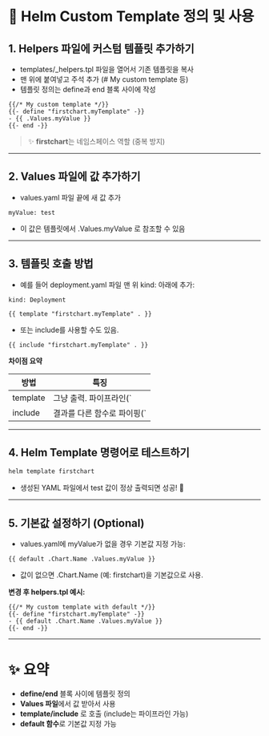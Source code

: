# **🎯 Helm Custom Template 정의 및 사용**

## **1. Helpers 파일에 커스텀 템플릿 추가하기**

- templates/_helpers.tpl 파일을 열어서 기존 템플릿을 복사
- 맨 위에 붙여넣고 주석 추가 (# My custom template 등)
- 템플릿 정의는 define과 end 블록 사이에 작성

```jinja2
{{/* My custom template */}}
{{- define "firstchart.myTemplate" -}}
- {{ .Values.myValue }}
{{- end -}}
```

> ✨ **firstchart**는 네임스페이스 역할 (중복 방지)

---

## **2. Values 파일에 값 추가하기**

- values.yaml 파일 끝에 새 값 추가

```
myValue: test
```

- 이 값은 템플릿에서 .Values.myValue 로 참조할 수 있음

---

## **3. 템플릿 호출 방법**

- 예를 들어 deployment.yaml 파일 맨 위 kind: 아래에 추가:

```jinja2
kind: Deployment

{{ template "firstchart.myTemplate" . }}
```

- 또는 include를 사용할 수도 있음.

```jinja2
{{ include "firstchart.myTemplate" . }}
```

**차이점 요약**

|**방법**|**특징**|
|---|---|
|template|그냥 출력. 파이프라인(`|
|include|결과를 다른 함수로 파이핑(`|

---

## **4. Helm Template 명령어로 테스트하기**

```sh
helm template firstchart
```

- 생성된 YAML 파일에서 test 값이 정상 출력되면 성공! 🎉

---

## **5. 기본값 설정하기 (Optional)**

- values.yaml에 myValue가 없을 경우 기본값 지정 가능:

```jinja2
{{ default .Chart.Name .Values.myValue }}
```

- 값이 없으면 .Chart.Name (예: firstchart)을 기본값으로 사용.

**변경 후 helpers.tpl 예시:**

```jinja2
{{/* My custom template with default */}}
{{- define "firstchart.myTemplate" -}}
- {{ default .Chart.Name .Values.myValue }}
{{- end -}}
```

---

# **✨ 요약**

- **define/end** 블록 사이에 템플릿 정의
- **Values 파일**에서 값 받아서 사용
- **template/include** 로 호출 (include는 파이프라인 가능)
- **default 함수**로 기본값 지정 가능

